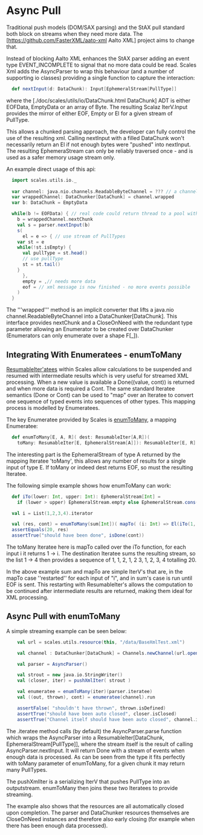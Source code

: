 # Async Pull

Traditional push models (DOM/SAX parsing) and the StAX pull standard both block on streams when they need more data.  The [https://github.com/FasterXML/aato-xml Aalto XML] project aims to change that.

Instead of blocking Aalto XML enhances the StAX parser adding an event type EVENT_INCOMPLETE to signal that no more data could be read.  Scales Xml adds the AsyncParser to wrap this behaviour (and a number of supporting io classes) providing a single function to capture the interaction:

```scala
  def nextInput(d: DataChunk): Input[EphemeralStream[PullType]]
```

where the [./doc/scales/utils/io/DataChunk.html DataChunk] ADT is either EOFData, EmptyData or an array of Byte.  The resulting Scalaz IterV.Input provides the mirror of either EOF, Empty or El for a given stream of PullType.

This allows a chunked parsing approach, the developer can fully control the use of the resulting xml.  Calling nextInput with a filled DataChunk won't necessarily return an El if not enough bytes were "pushed" into nextInput.  The resulting EphemeraStream can only be reliably traversed once - and is used as a safer memory usage stream only.

An example direct usage of this api:

```scala
  import scales.utils.io._
  
  var channel: java.nio.channels.ReadableByteChannel = ??? // a channel 
  var wrappedChannel: DataChunker[DataChunk] = channel.wrapped
  var b: DataChunk = EmptyData

  while(b != EOFData) { // real code could return thread to a pool with another thread selecting on multiple channels
    b = wrappedChannel.nextChunk
    val s = parser.nextInput(b)
    s(
      el = e => { // use stream of PullTypes
	var st = e
	while(!st.isEmpty) {
	  val pullType = st.head()
	  // use pullType
	  st = st.tail()
	}
      },
      empty = ,// needs more data
      eof = // xml message is now finished - no more events possible
    )
  }

```

The '''wrapped''' method is an implicit converter that lifts a java.nio channel.ReadableByteChannel into a <nowiki>DataChunker[DataChunk]</nowiki>.  This interface provides nextChunk and a CloseOnNeed with the redundant type parameter allowing an Enumerator to be created over DataChunker (Enumerators can only enumerate over a shape <nowiki>F[_]</nowiki>).

## Integrating With Enumeratees - enumToMany

[ResumableIter'atees](RepeatedSections.md#pull-parsing-resumableiteratees) within Scales allow calculations to be suspended and resumed with intermediate results which is very useful for streamed XML processing.  When a new value is available a Done((value, cont)) is returned and when more data is required a Cont.  The same standard Iteratee semantics (Done or Cont) can be used to "map" over an Iteratee to convert one sequence of typed events into sequences of other types.  This mapping process is modelled by Enumeratees.

The key Enumeratee provided by Scales is [enumToMany](../../site/scales-xml_{{site_scala_compat()}}/scaladocs/index.html#scales.utils.package@enumToMany%5bE,A,R%5d(ResumableIter%5bA,R%5d)(ResumableIter%5bE,EphemeralStream%5bA%5d%5d):ResumableIter%5bE,R%5d), a mapping Enumeratee:

```scala
  def enumToMany[E, A, R]( dest: ResumableIter[A,R])( 
    toMany: ResumableIter[E, EphemeralStream[A]]): ResumableIter[E, R]
```

The interesting part is the EphemeralStream of type A returned by the mapping Iteratee 'toMany', this allows any number of results for a single input of type E.  If toMany or indeed dest returns EOF, so must the resulting Iteratee.

The following simple example shows how enumToMany can work:

```scala
  def iTo(lower: Int, upper: Int): EphemeralStream[Int] =
    if (lower > upper) EphemeralStream.empty else EphemeralStream.cons(lower, iTo(lower + 1, upper))

  val i = List(1,2,3,4).iterator

  val (res, cont) = enumToMany(sum[Int])( mapTo( (i: Int) => El(iTo(1, i)) ) )(i).run
  assertEquals(20, res)
  assertTrue("should have been done", isDone(cont))
```

The toMany Iteratee here is mapTo called over the iTo function, for each input i it returns 1 -> i.  The destination Iteratee sums the resulting stream, so the list 1 -> 4 then provides a sequence of 1, 1, 2, 1, 2 3, 1, 2, 3, 4 totalling 20.

In the above example sum and mapTo are simple IterV's that are, in the mapTo case ''restarted'' for each input of "i", and in sum's case is run until EOF is sent.  This restarting with ResumableIter's allows the computation to be continued after intermediate results are returned, making them ideal for XML processing.

## Async Pull with enumToMany

A simple streaming example can be seen below:

```scala
    val url = scales.utils.resource(this, "/data/BaseXmlTest.xml")

    val channel : DataChunker[DataChunk] = Channels.newChannel(url.openStream()).wrapped

    val parser = AsyncParser()

    val strout = new java.io.StringWriter()
    val (closer, iter) = pushXmlIter( strout )

    val enumeratee = enumToMany(iter)(parser.iteratee)
    val ((out, thrown), cont) = enumeratee(channel).run

    assertFalse( "shouldn't have thrown", thrown.isDefined)
    assertTrue("should have been auto closed", closer.isClosed)
    assertTrue("Channel itself should have been auto closed", channel.isClosed)
```

The .iteratee method calls (by default) the AsyncParser.parse function which wraps the AsyncParser into a <nowiki>ResumableIter[DataChunk, EphemeralStream[PullType]]</nowiki>, where the stream itself is the result of calling AsyncParser.nextInput.  It will return Done with a stream of events when enough data is processed.  As can be seen from the type it fits perfectly with toMany parameter of enumToMany, for a given chunk it may return many PullTypes.

The pushXmlIter is a serializing IterV that pushes PullType into an outputstream.  enumToMany then joins these two Iteratees to provide streaming.

The example also shows that the resources are all automatically closed upon completion.  The parser and DataChunker resources themselves are CloseOnNeed instances and therefore also early closing (for example when there has been enough data processed).